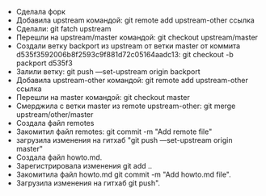 - Сделала форк
- Добавила upstream командой: git remote add upstream-other ссылка
- Сделали: git fatch upstream
- Перешли на upstream/master командой: git checkout upstream/master
- Создали ветку backport из upstream от ветки master от коммита d535f3592006b8f2593c9f881d72c05164aadc13: git checkout -b packport d535f3
- Залили ветку: git push —set-upstream origin backport
- Добавила upstream-other командой: git remote add upstream-other ссылка
- Перешли на master командой: git checkout master
- Смерджила с ветки master из remote upstream-other: git merge upstream/other/master
- Создала файл remotes
- Закомитил файл remotes: git commit -m "Add remote file"
- загрузила изменения на гитхаб "git push —set-upstream origin master"
- Создала файл howto.md.
- Зарегистрировала изменения git add ..
- Закомитила файл howto.md git commit -m "Add howto.md file".
- Загрузила изменения на гитхаб git push".
